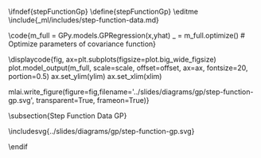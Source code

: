 \ifndef{stepFunctionGp}
\define{stepFunctionGp}
\editme
\include{_ml/includes/step-function-data.md}

\code{m_full = GPy.models.GPRegression(x,yhat)
_ = m_full.optimize() # Optimize parameters of covariance function}

\displaycode{fig, ax=plt.subplots(figsize=plot.big_wide_figsize)
plot.model_output(m_full, scale=scale, offset=offset, ax=ax, fontsize=20, portion=0.5)
ax.set_ylim(ylim)
ax.set_xlim(xlim)

mlai.write_figure(figure=fig,filename='../slides/diagrams/gp/step-function-gp.svg', 
            transparent=True, frameon=True)}
			
\subsection{Step Function Data GP}

\includesvg{../slides/diagrams/gp/step-function-gp.svg} 

\endif
